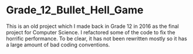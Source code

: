 # Grade_12_Bullet_Hell_Game
This is an old project which I made back in Grade 12 in 2016 as the final project for Computer Science. I refactored some of the code to fix the horrific performance. To be clear, it has not been rewritten mostly so it has a large amount of bad coding conventions.  
